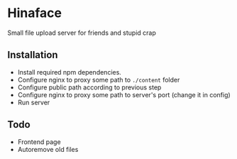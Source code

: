 # Hinaface

Small file upload server for friends and stupid crap

## Installation

* Install required npm dependencies.
* Configure nginx to proxy some path to `./content` folder
* Configure public path according to previous step
* Configure nginx to proxy some path to server's port (change it in config)
* Run server

## Todo

* Frontend page
* Autoremove old files
